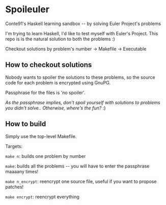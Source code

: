 # Spoileuler
Conte91's Haskell learning sandbox -- by solving Euler Project's problems

I'm trying to learn Haskell, I'd like to test myself with Euler's Project. This repo is is the natural solution to both the problems :)

Checkout solutions by problem's number -> Makefile -> Executable

## How to checkout solutions ##
Nobody wants to spoiler the solutions to these problems, so the source code for each problem is encrypted using GnuPG. 

Passphrase for the files is 'no spoiler'.

_As the passphrase implies, don't spoil yourself with solutions to problems you didn't solve.. Otherwise, where's the fun?_ :)

## How to build ##
Simply use the top-level Makefile. 

Targets:

  `make n`: builds one problem by number

  `make`: builds all the problems -- you will have to enter the passphrase maaaany times!

  `make n_encrypt`: reencrypt one source file, useful if you want to propose patches!

  `make encrypt`: reencrypt everything


